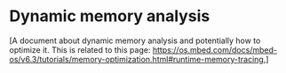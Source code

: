 # Dynamic memory analysis

[A document about dynamic memory analysis and potentially how to optimize it. This is related to this page: https://os.mbed.com/docs/mbed-os/v6.3/tutorials/memory-optimization.html#runtime-memory-tracing.]
